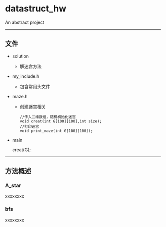 # datastruct_hw
An abstract project

---
## 文件
- solution
  - 解迷宫方法
- my_include.h
  - 包含常用头文件
- maze.h
  - 创建迷宫相关

        //传入二维数组，随机初始化迷宫 
        void creat(int G[100][100],int size);
        //打印迷宫
        void print_maze(int G[100][100]);
- main


    creat(G);
---
## 方法概述
### A_star
xxxxxxxx
### bfs
xxxxxxxx
